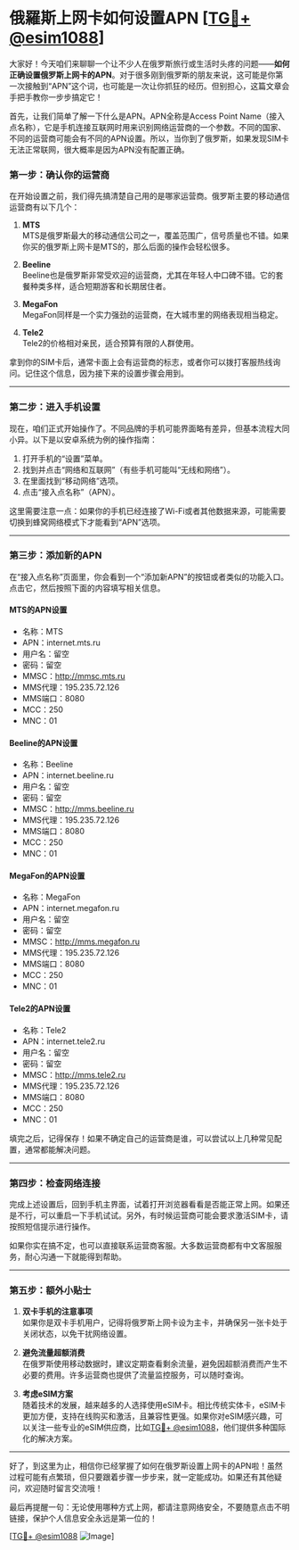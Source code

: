 # 俄羅斯上网卡如何设置APN [[TG💪+ @esim1088](https://t.me/s/esim1088)]

大家好！今天咱们来聊聊一个让不少人在俄罗斯旅行或生活时头疼的问题——**如何正确设置俄罗斯上网卡的APN**。对于很多刚到俄罗斯的朋友来说，这可能是你第一次接触到“APN”这个词，也可能是一次让你抓狂的经历。但别担心，这篇文章会手把手教你一步步搞定它！

首先，让我们简单了解一下什么是APN。APN全称是Access Point Name（接入点名称），它是手机连接互联网时用来识别网络运营商的一个参数。不同的国家、不同的运营商可能会有不同的APN设置。所以，当你到了俄罗斯，如果发现SIM卡无法正常联网，很大概率是因为APN没有配置正确。

### **第一步：确认你的运营商**

在开始设置之前，我们得先搞清楚自己用的是哪家运营商。俄罗斯主要的移动通信运营商有以下几个：

1. **MTS**  
   MTS是俄罗斯最大的移动通信公司之一，覆盖范围广，信号质量也不错。如果你买的俄罗斯上网卡是MTS的，那么后面的操作会轻松很多。

2. **Beeline**  
   Beeline也是俄罗斯非常受欢迎的运营商，尤其在年轻人中口碑不错。它的套餐种类多样，适合短期游客和长期居住者。

3. **MegaFon**  
   MegaFon同样是一个实力强劲的运营商，在大城市里的网络表现相当稳定。

4. **Tele2**  
   Tele2的价格相对亲民，适合预算有限的人群使用。

拿到你的SIM卡后，通常卡面上会有运营商的标志，或者你可以拨打客服热线询问。记住这个信息，因为接下来的设置步骤会用到。

---

### **第二步：进入手机设置**

现在，咱们正式开始操作了。不同品牌的手机可能界面略有差异，但基本流程大同小异。以下是以安卓系统为例的操作指南：

1. 打开手机的“设置”菜单。
2. 找到并点击“网络和互联网”（有些手机可能叫“无线和网络”）。
3. 在里面找到“移动网络”选项。
4. 点击“接入点名称”（APN）。

这里需要注意一点：如果你的手机已经连接了Wi-Fi或者其他数据来源，可能需要切换到蜂窝网络模式下才能看到“APN”选项。

---

### **第三步：添加新的APN**

在“接入点名称”页面里，你会看到一个“添加新APN”的按钮或者类似的功能入口。点击它，然后按照下面的内容填写相关信息。

#### **MTS的APN设置**
- 名称：MTS  
- APN：internet.mts.ru  
- 用户名：留空  
- 密码：留空  
- MMSC：http://mmsc.mts.ru  
- MMS代理：195.235.72.126  
- MMS端口：8080  
- MCC：250  
- MNC：01  

#### **Beeline的APN设置**
- 名称：Beeline  
- APN：internet.beeline.ru  
- 用户名：留空  
- 密码：留空  
- MMSC：http://mms.beeline.ru  
- MMS代理：195.235.72.126  
- MMS端口：8080  
- MCC：250  
- MNC：01  

#### **MegaFon的APN设置**
- 名称：MegaFon  
- APN：internet.megafon.ru  
- 用户名：留空  
- 密码：留空  
- MMSC：http://mms.megafon.ru  
- MMS代理：195.235.72.126  
- MMS端口：8080  
- MCC：250  
- MNC：01  

#### **Tele2的APN设置**
- 名称：Tele2  
- APN：internet.tele2.ru  
- 用户名：留空  
- 密码：留空  
- MMSC：http://mms.tele2.ru  
- MMS代理：195.235.72.126  
- MMS端口：8080  
- MCC：250  
- MNC：01  

填完之后，记得保存！如果不确定自己的运营商是谁，可以尝试以上几种常见配置，通常都能解决问题。

---

### **第四步：检查网络连接**

完成上述设置后，回到手机主界面，试着打开浏览器看看是否能正常上网。如果还是不行，可以重启一下手机试试。另外，有时候运营商可能会要求激活SIM卡，请按照短信提示进行操作。

如果你实在搞不定，也可以直接联系运营商客服。大多数运营商都有中文客服服务，耐心沟通一下就能得到帮助。

---

### **第五步：额外小贴士**

1. **双卡手机的注意事项**  
   如果你是双卡手机用户，记得将俄罗斯上网卡设为主卡，并确保另一张卡处于关闭状态，以免干扰网络设置。

2. **避免流量超额消费**  
   在俄罗斯使用移动数据时，建议定期查看剩余流量，避免因超额消费而产生不必要的费用。许多运营商也提供了流量监控服务，可以随时查询。

3. **考虑eSIM方案**  
   随着技术的发展，越来越多的人选择使用eSIM卡。相比传统实体卡，eSIM卡更加方便，支持在线购买和激活，且兼容性更强。如果你对eSIM感兴趣，可以关注一些专业的eSIM供应商，比如[TG💪+ @esim1088](https://t.me/s/esim1088)，他们提供多种国际化的解决方案。

---

好了，到这里为止，相信你已经掌握了如何在俄罗斯设置上网卡的APN啦！虽然过程可能有点繁琐，但只要跟着步骤一步步来，就一定能成功。如果还有其他疑问，欢迎随时留言交流哦！

最后再提醒一句：无论使用哪种方式上网，都请注意网络安全，不要随意点击不明链接，保护个人信息安全永远是第一位的！

[[TG💪+ @esim1088](https://t.me/s/esim1088) ![Image](https://i.postimg.cc/4NQfJmqS/Snipaste-2025-05-13-00-14-12.png)]